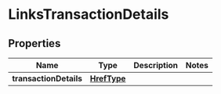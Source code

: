 
# LinksTransactionDetails

## Properties
Name | Type | Description | Notes
------------ | ------------- | ------------- | -------------
**transactionDetails** | [**HrefType**](HrefType.md) |  | 



